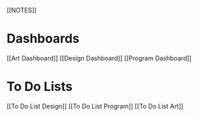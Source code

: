 
[[NOTES]]

# Dashboards
[[Art Dashboard]]
[[Design Dashboard]]
[[Program Dashboard]]

# To Do Lists
[[To Do List Design]]
[[To Do List Program]]
[[To Do List Art]]

